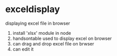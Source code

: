 exceldisplay
============

displaying excel file in browser

1. install 'xlsx' module in node
2. handsontable used to display excel on browser
3. can drag and drop excel file on brwser
4. can edit it
